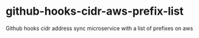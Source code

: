 # github-hooks-cidr-aws-prefix-list
Github hooks cidr address sync microservice with a list of prefixes on aws

